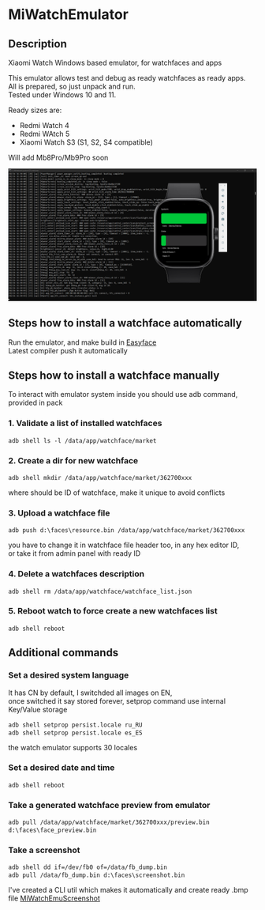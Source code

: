 # MiWatchEmulator
## Description
Xiaomi Watch Windows based emulator, for watchfaces and apps

This emulator allows test and debug as ready watchfaces as ready apps.  
All is prepared, so just unpack and run.  
Tested under Windows 10 and 11.  

Ready sizes are:
- Redmi Watch 4
- Redmi WAtch 5
- Xiaomi Watch S3 (S1, S2, S4 compatible)

Will add Mb8Pro/Mb9Pro soon

![emulator RedmiWatch4](/img/emulator_rw4.png)

## Steps how to install a watchface automatically 

Run the emulator, and make build in [Easyface](https://github.com/m0tral/Easyface)  
Latest compiler push it automatically

## Steps how to install a watchface manually

To interact with emulator system inside you should use adb command, provided in pack

### 1. Validate a list of installed watchfaces
```batchfile
adb shell ls -l /data/app/watchface/market
```

### 2. Create a dir for new watchface
```shell
adb shell mkdir /data/app/watchface/market/362700xxx
```
where should be ID of watchface,
make it unique to avoid conflicts

### 3. Upload a watchface file
```ssh
adb push d:\faces\resource.bin /data/app/watchface/market/362700xxx
```
you have to change it in watchface file header too, in any hex editor ID,  
or take it from admin panel with ready ID

### 4. Delete a watchfaces description
```
adb shell rm /data/app/watchface/watchface_list.json
```
### 5. Reboot watch to force create a new watchfaces list
```
adb shell reboot
```

## Additional commands
### Set a desired system language

It has CN by default, I switchded all images on EN,  
once switched it say stored forever, setprop command use internal Key/Value storage
```
adb shell setprop persist.locale ru_RU
adb shell setprop persist.locale es_ES
```
the watch emulator supports 30 locales

### Set a desired date and time
```
adb shell reboot
```
### Take a generated watchface preview from emulator
```ssh
adb pull /data/app/watchface/market/362700xxx/preview.bin d:\faces\face_preview.bin
```
### Take a screenshot
```
adb shell dd if=/dev/fb0 of=/data/fb_dump.bin
adb pull /data/fb_dump.bin d:\faces\screenshot.bin
```
I've created a CLI util which makes it automatically and create ready .bmp file
[MiWatchEmuScreenshot](https://github.com/m0tral/MiWatchEmuScreenshot)
